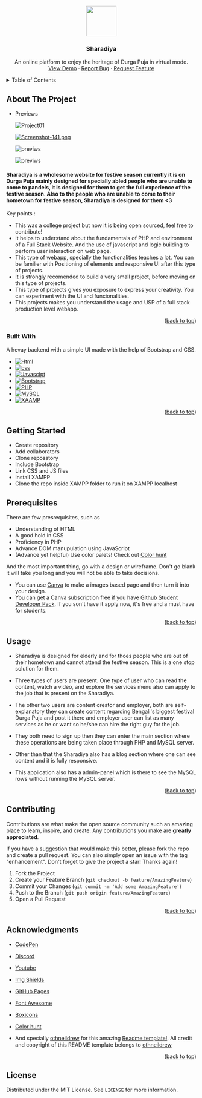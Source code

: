 <!-- PROJECT LOGO -->
<br />
<div align="center">
  <a href="https://github.com/miraz-mondal/Sharadiya">
    <img src="https://user-images.githubusercontent.com/85868593/198359930-8763e3be-352a-49ff-b49a-05a4f6f80f1b.png"
  width="80" height="80">
  </a>

  <h3 align="center">Sharadiya</h3>

  <p align="center">
    An online platform to enjoy the heritage of Durga Puja in virtual mode.
    <br />
    <a href="https://github.com/miraz-mondal/Sharadiya">View Demo</a>
    ·
    <a href="https://github.com/miraz-mondal/Sharadiya/issues">Report Bug</a>
    ·
    <a href="https://github.com/miraz-mondal/Sharadiya/issues">Request Feature</a>
  </p>
</div>

<!-- TABLE OF CONTENTS -->
<details>
  <summary>Table of Contents</summary>
  <ol>
    <li>
      <a href="#about-the-project">About The Project</a>
      <ul>
        <li><a href="#built-with">Built With</a></li>
      </ul>
    </li>
    <li>
      <a href="#getting-started">Getting Started</a>
      <ul>
        <li><a href="#prerequisites">Prerequisites</a></li>
      </ul>
    </li>
    <li><a href="#usage">Usage</a></li>
    <li><a href="#contributing">Contributing</a></li>
    <li><a href="#acknowledgments">Acknowledgments</a></li>
    <li><a href="#license">License</a></li>
  </ol>
</details>

<!-- ABOUT THE PROJECT -->

## About The Project

- Previews

  ![Project01](https://i.postimg.cc/ZRqPF5P6/landing.png)

  [![Screenshot-141.png](https://i.postimg.cc/8cyFmpPW/Screenshot-141.png)](https://postimg.cc/7J2YxyzY)

  ![previws](https://i.postimg.cc/vH1MBJjB/landing-3rd.png)

  ![previws](https://i.postimg.cc/bvPjmsvD/footer.png)

<h4>
Sharadiya is a wholesome website for festive season currently it is on Durga Puja mainly designed for specially abled people who are unable to come to pandels, it is designed for them to get the full experience of the festive season. Also to the people who are unable to come to their hometown for festive season, Sharadiya is designed for them <3
</h4>

Key points :

- This was a college project but now it is being open sourced, feel free to contribute!
- It helps to understand about the fundamentals of PHP and environment of a Full Stack Website. And the use of javascript and logic building to perform user interaction on web page.
- This type of webapp, specially the functionalities teaches a lot. You can be familier with Positioning of elements and responsive UI after this type of projects.
- It is strongly recomended to build a very small project, before moving on this type of projects.
- This type of projects gives you exposure to express your creativity. You can experiment with the UI and funcionalities.
- This projects makes you understand the usage and USP of a full stack production level webapp.

<p align="right">(<a href="#top">back to top</a>)</p>

### Built With

A hevay backend with a simple UI made with the help of Bootstrap and CSS.

- [![Html](https://img.shields.io/badge/HTML5-E34F26?style=for-the-badge&logo=html5&logoColor=white)](https://html.com/)
- [![css](https://img.shields.io/badge/CSS3-1572B6?style=for-the-badge&logo=css3&logoColor=white)](https://www.w3.org/Style/CSS/Overview.en.html)
- [![Javascipt](https://img.shields.io/badge/JavaScript-323330?style=for-the-badge&logo=javascript&logoColor=F7DF1E)](https://www.javascript.com/)
- [![Bootstrap](https://img.shields.io/badge/bootstrap-563D7C?style=for-the-badge&logo=bootstrap&logoColor=white)]()
- [![PHP](https://img.shields.io/badge/PHP-777BB4?style=for-the-badge&logo=php&logoColor=white)](https://www.php.net/)
- [![MySQL](https://img.shields.io/badge/mysql-007690?style=for-the-badge&logo=mysql&logoColor=white)]()
- [![XAAMP](https://img.shields.io/badge/Xampp-F37623?style=for-the-badge&logo=xampp&logoColor=white)](https://www.apachefriends.org/)

<p align="right">(<a href="#top">back to top</a>)</p>

<!-- GETTING STARTED -->

## Getting Started

- Create repository
- Add collaborators
- Clone reposatory
- Include Bootstrap
- Link CSS and JS files
- Install XAMPP
- Clone the repo inside XAMPP folder to run it on XAMPP localhost

## Prerequisites

There are few presrequisites, such as

- Understanding of HTML
- A good hold in CSS
- Proficiency in PHP
- Advance DOM manupulation using JavaScript
- (Advance yet helpful) Use color palets! Check out [Color hunt](https://colorhunt.co)

And the most important thing, go with a design or wireframe. Don't go blank it will take you long and you will not be able to take decisions.

- You can use [Canva](https://www.canva.com/) to make a images based page and then turn it into your design.
- You can get a Canva subscription free if you have [Github Student Developer Pack](https://education.github.com/pack). If you son't have it apply now, it's free and a must have for students.

<p align="right">(<a href="#top">back to top</a>)</p>

<!-- USAGE EXAMPLES -->

## Usage

- Sharadiya is designed for elderly and for thoes people who are out of their hometown and cannot attend the festive season. This is a one stop solution for them.

- Three types of users are present. One type of user who can read the content, watch a video, and explore the services menu also can apply to the job that is present on the Sharadiya.

- The other two users are content creator and employer, both are self-explanatory they can create content regarding Bengali's biggest festival Durga Puja and post it there and employer user can list as many services as he or want so he/she can hire the right guy for the job.

- They both need to sign up then they can enter the main section where these operations are being taken place through PHP and MySQL server.

- Other than that the Sharadiya also has a blog section where one can see content and it is fully responsive.

- This application also has a admin-panel which is there to see the MySQL rows without running the MySQL server.

<p align="right">(<a href="#top">back to top</a>)</p>

<!-- ROADMAP -->

<!-- ## Roadmap

<p align="right">(<a href="#top">back to top</a>)</p> -->

<!-- CONTRIBUTING -->

## Contributing

Contributions are what make the open source community such an amazing place to learn, inspire, and create. Any contributions you make are **greatly appreciated**.

If you have a suggestion that would make this better, please fork the repo and create a pull request. You can also simply open an issue with the tag "enhancement".
Don't forget to give the project a star! Thanks again!

1. Fork the Project
2. Create your Feature Branch (`git checkout -b feature/AmazingFeature`)
3. Commit your Changes (`git commit -m 'Add some AmazingFeature'`)
4. Push to the Branch (`git push origin feature/AmazingFeature`)
5. Open a Pull Request

<p align="right">(<a href="#top">back to top</a>)</p>

<!-- ACKNOWLEDGMENTS -->
## Acknowledgments

- [CodePen](https://codepen.io/trending)
- [Discord](https://discord.com/)
- [Youtube](https://youtube.com)
- [Img Shields](https://shields.io)
- [GitHub Pages](https://pages.github.com)
- [Font Awesome](https://fontawesome.com)
- [Boxicons](https://boxicons.com/)
- [Color hunt](https://colorhunt.co)

- And specially [othneildrew](https://github.com/othneildrew) for this amazing [Readme template!](https://github.com/othneildrew/Best-README-Template). All credit and copyright of this README template belongs to [othneildrew](https://github.com/othneildrew)

<p align="right">(<a href="#top">back to top</a>)</p>

## License

Distributed under the MIT License. See `LICENSE` for more information.